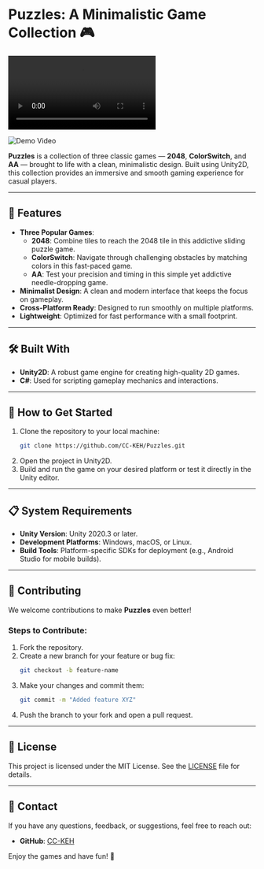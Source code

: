 # Puzzles: A Minimalistic Game Collection 🎮

<video src="https://youtube.com/shorts/oPxjWnPXs1Q?si=vPMOOwRVixMdMfkb" controls="controls" style="max-width: 100%;">
</video>

![Demo Video](https://youtube.com/shorts/oPxjWnPXs1Q?si=vPMOOwRVixMdMfkb)


**Puzzles** is a collection of three classic games — **2048**, **ColorSwitch**, and **AA** — brought to life with a clean, minimalistic design. Built using Unity2D, this collection provides an immersive and smooth gaming experience for casual players.

---

## 🌟 Features

- **Three Popular Games**:
  - **2048**: Combine tiles to reach the 2048 tile in this addictive sliding puzzle game.
  - **ColorSwitch**: Navigate through challenging obstacles by matching colors in this fast-paced game.
  - **AA**: Test your precision and timing in this simple yet addictive needle-dropping game.
- **Minimalist Design**: A clean and modern interface that keeps the focus on gameplay.
- **Cross-Platform Ready**: Designed to run smoothly on multiple platforms.
- **Lightweight**: Optimized for fast performance with a small footprint.

---

## 🛠️ Built With

- **Unity2D**: A robust game engine for creating high-quality 2D games.
- **C#**: Used for scripting gameplay mechanics and interactions.

---

## 🚀 How to Get Started

1. Clone the repository to your local machine:  
   ```bash
   git clone https://github.com/CC-KEH/Puzzles.git
   ```
2. Open the project in Unity2D.  
3. Build and run the game on your desired platform or test it directly in the Unity editor.

---

## 📋 System Requirements

- **Unity Version**: Unity 2020.3 or later.  
- **Development Platforms**: Windows, macOS, or Linux.  
- **Build Tools**: Platform-specific SDKs for deployment (e.g., Android Studio for mobile builds).

---

## 🤝 Contributing

We welcome contributions to make **Puzzles** even better!  

### Steps to Contribute:
1. Fork the repository.  
2. Create a new branch for your feature or bug fix:  
   ```bash
   git checkout -b feature-name
   ```
3. Make your changes and commit them:  
   ```bash
   git commit -m "Added feature XYZ"
   ```
4. Push the branch to your fork and open a pull request.

---

## 📜 License

This project is licensed under the MIT License. See the [LICENSE](LICENSE) file for details.

---

## 📧 Contact

If you have any questions, feedback, or suggestions, feel free to reach out:

- **GitHub**: [CC-KEH](https://github.com/CC-KEH)

Enjoy the games and have fun! 🎉